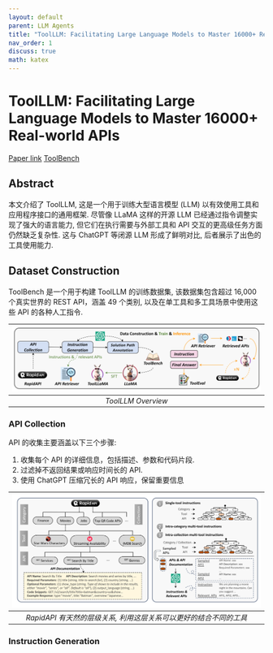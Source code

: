 ```yaml
---
layout: default
parent: LLM Agents 
title: "ToolLLM: Facilitating Large Language Models to Master 16000+ Real-world APIs"
nav_order: 1
discuss: true
math: katex
---
```


# ToolLLM: Facilitating Large Language Models to Master 16000+ Real-world APIs
[Paper link](https://arxiv.org/abs/2307.16789)
[ToolBench](https://openbmb.github.io/ToolBench/)

## Abstract
本文介绍了 ToolLLM, 这是一个用于训练大型语言模型 (LLM) 以有效使用工具和应用程序接口的通用框架. 尽管像 LLaMA 这样的开源 LLM 已经通过指令调整实现了强大的语言能力, 但它们在执行需要与外部工具和 API 交互的更高级任务方面仍然缺乏复杂性. 这与 ChatGPT 等闭源 LLM 形成了鲜明对比, 后者展示了出色的工具使用能力.

## Dataset Construction
ToolBench 是一个用于构建 ToolLLM 的训练数据集, 该数据集包含超过 16,000 个真实世界的 REST API，涵盖 49 个类别, 以及在单工具和多工具场景中使用这些 API 的各种人工指令.

|![Alt text](image-1.png)|
|:--:|
|*ToolLLM Overview*|

### API Collection
API 的收集主要涵盖以下三个步骤:

1. 收集每个 API 的详细信息，包括描述、参数和代码片段.
2. 过滤掉不返回结果或响应时间长的 API.
3. 使用 ChatGPT 压缩冗长的 API 响应，保留重要信息

|![Alt text](image-2.png)|
|:--:|
|*RapidAPI 有天然的层级关系, 利用这层关系可以更好的结合不同的工具*|

### Instruction Generation


